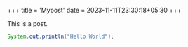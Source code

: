 +++
title = 'Mypost'
date = 2023-11-11T23:30:18+05:30
+++



This is a post.
```java
System.out.println("Hello World");
```